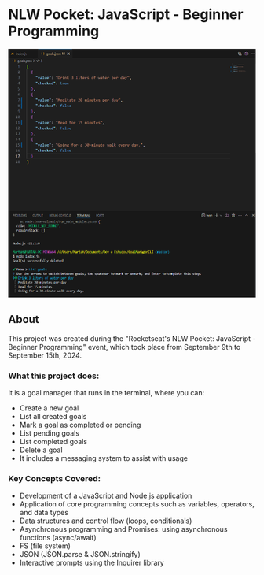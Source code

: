 # NLW Pocket: JavaScript - Beginner Programming


![My Project Screenshot](/images/project-screenshot.png)

## About

This project was created during the "Rocketseat's NLW Pocket: JavaScript - Beginner Programming" event, which took place from September 9th to September 15th, 2024.

### What this project does:

It is a goal manager that runs in the terminal, where you can:

-   Create a new goal
-   List all created goals
-   Mark a goal as completed or pending
-   List pending goals
-   List completed goals
-   Delete a goal
-   It includes a messaging system to assist with usage


### Key Concepts Covered:

-   Development of a JavaScript and Node.js application
-   Application of core programming concepts such as variables, operators, and data types
-   Data structures and control flow (loops, conditionals)
-   Asynchronous programming and Promises: using asynchronous functions (async/await)
-   FS (file system)
-   JSON (JSON.parse & JSON.stringify)
-   Interactive prompts using the Inquirer library

